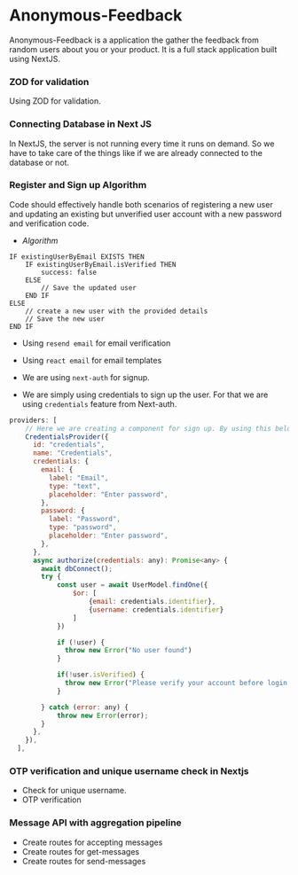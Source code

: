 # Anonymous-Feedback

Anonymous-Feedback is a application the gather the feedback from random users about you or your product. It is a full stack application built using NextJS.

### ZOD for validation

Using ZOD for validation.

### Connecting Database in Next JS

In NextJS, the server is not running every time it runs on demand. So we have to take care of the things like if we are already connected to the database or not.

### Register and Sign up Algorithm

Code should effectively handle both scenarios of registering a new user and updating an existing but unverified user account with a new password and verification code.

- _Algorithm_

```
IF existingUserByEmail EXISTS THEN
    IF existingUserByEmail.isVerified THEN
        success: false
    ELSE
        // Save the updated user
    END IF
ELSE
    // create a new user with the provided details
    // Save the new user
END IF
```

- Using `resend email` for email verification
- Using `react email` for email templates

- We are using `next-auth` for signup.
- We are simply using credentials to sign up the user. For that we are using `credentials` feature from Next-auth.

```javascript
providers: [
    // Here we are creating a component for sign up. By using this below information, next-auth will create a component for signup which will render on the screen
    CredentialsProvider({
      id: "credentials",
      name: "Credentials",
      credentials: {
        email: {
          label: "Email",
          type: "text",
          placeholder: "Enter password",
        },
        password: {
          label: "Password",
          type: "password",
          placeholder: "Enter password",
        },
      },
      async authorize(credentials: any): Promise<any> {
        await dbConnect();
        try {
            const user = await UserModel.findOne({
                $or: [
                    {email: credentials.identifier},
                    {username: credentials.identifier}
                ]
            })

            if (!user) {
              throw new Error("No user found")
            }

            if(!user.isVerified) {
              throw new Error("Please verify your account before login.")
            }

        } catch (error: any) {
            throw new Error(error);
        }
      },
    }),
  ],
```

### OTP verification and unique username check in Nextjs

* Check for unique username.
* OTP verification

### Message API with aggregation pipeline

* Create routes for accepting messages
* Create routes for get-messages
* Create routes for send-messages
